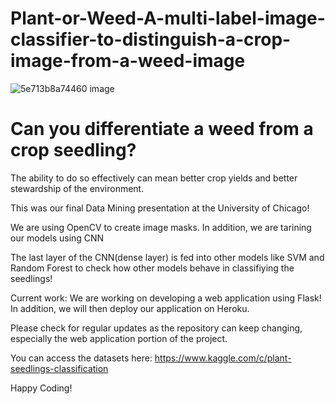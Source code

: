 # Plant-or-Weed-A-multi-label-image-classifier-to-distinguish-a-crop-image-from-a-weed-image

![5e713b8a74460 image](https://user-images.githubusercontent.com/66754032/94639081-044bd180-02a1-11eb-9922-391bc4d1f25b.jpg)

# Can you differentiate a weed from a crop seedling?

The ability to do so effectively can mean better crop yields and better stewardship of the environment.

This was our final Data Mining presentation at the University of Chicago!

We are using OpenCV to create image masks. In addition, we are tarining our models using CNN 

The last layer of the CNN(dense layer) is fed into other models like SVM and Random Forest to check how other models behave in classifiying the seedlings!

Current work: We are working on developing a web application using Flask! In addition, we will then deploy our application on Heroku.

Please check for regular updates as the repository can keep changing, especially the web application portion of the project.

You can access the datasets here: https://www.kaggle.com/c/plant-seedlings-classification

Happy Coding!
